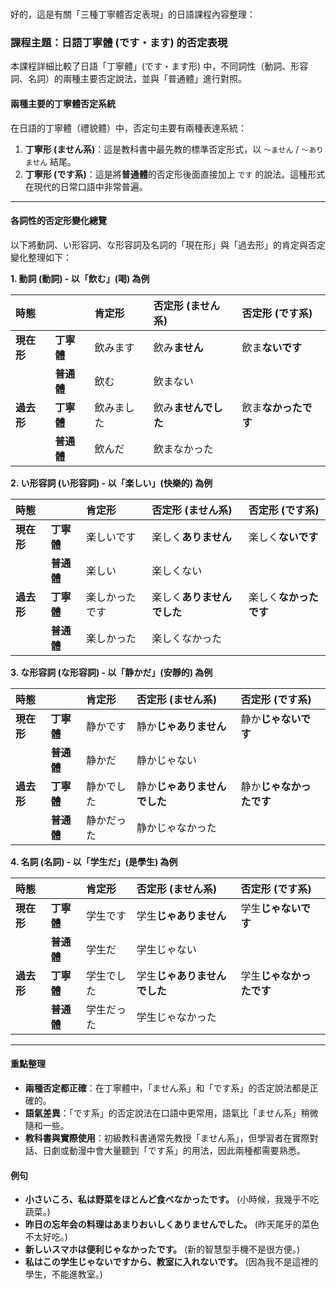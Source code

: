 </br>

好的，這是有關「三種丁寧體否定表現」的日語課程內容整理：

### **課程主題：日語丁寧體 (です・ます) 的否定表現**

本課程詳細比較了日語「丁寧體」(です・ます形) 中，不同詞性（動詞、形容詞、名詞）的兩種主要否定說法，並與「普通體」進行對照。

#### **兩種主要的丁寧體否定系統**

在日語的丁寧體（禮貌體）中，否定句主要有兩種表達系統：

1.  **丁寧形 (ません系)**：這是教科書中最先教的標準否定形式，以 `～ません` / `～ありません` 結尾。
2.  **丁寧形 (です系)**：這是將**普通體**的否定形後面直接加上 `です` 的說法。這種形式在現代的日常口語中非常普遍。

---

#### **各詞性的否定形變化總覽**

以下將動詞、い形容詞、な形容詞及名詞的「現在形」與「過去形」的肯定與否定變化整理如下：

**1. 動詞 (動詞) - 以「飲む」(喝) 為例**

| 時態 | | 肯定形 | 否定形 (ません系) | 否定形 (です系) |
| :--- | :--- | :--- | :--- | :--- |
| **現在形** | **丁寧體** | 飲みます | 飲み**ません** | 飲ま**ないです** |
| | **普通體** | 飲む | 飲まない | |
| **過去形** | **丁寧體** | 飲みました | 飲み**ませんでした** | 飲ま**なかったです** |
| | **普通體** | 飲んだ | 飲まなかった | |

**2. い形容詞 (い形容詞) - 以「楽しい」(快樂的) 為例**

| 時態 | | 肯定形 | 否定形 (ません系) | 否定形 (です系) |
| :--- | :--- | :--- | :--- | :--- |
| **現在形** | **丁寧體** | 楽しいです | 楽しく**ありません** | 楽しく**ないです** |
| | **普通體** | 楽しい | 楽しくない | |
| **過去形** | **丁寧體** | 楽しかったです | 楽しく**ありませんでした** | 楽しく**なかったです** |
| | **普通體** | 楽しかった | 楽しくなかった | |

**3. な形容詞 (な形容詞) - 以「静かだ」(安靜的) 為例**

| 時態 | | 肯定形 | 否定形 (ません系) | 否定形 (です系) |
| :--- | :--- | :--- | :--- | :--- |
| **現在形** | **丁寧體** | 静かです | 静か**じゃありません** | 静か**じゃないです** |
| | **普通體** | 静かだ | 静かじゃない | |
| **過去形** | **丁寧體** | 静かでした | 静か**じゃありませんでした** | 静か**じゃなかったです** |
| | **普通體** | 静かだった | 静かじゃなかった | |

**4. 名詞 (名詞) - 以「学生だ」(是學生) 為例**

| 時態 | | 肯定形 | 否定形 (ません系) | 否定形 (です系) |
| :--- | :--- | :--- | :--- | :--- |
| **現在形** | **丁寧體** | 学生です | 学生**じゃありません** | 学生**じゃないです** |
| | **普通體** | 学生だ | 学生じゃない | |
| **過去形** | **丁寧體** | 学生でした | 学生**じゃありませんでした** | 学生**じゃなかったです** |
| | **普通體** | 学生だった | 学生じゃなかった | |

---

#### **重點整理**

-   **兩種否定都正確**：在丁寧體中，「ません系」和「です系」的否定說法都是正確的。
-   **語氣差異**：「です系」的否定說法在口語中更常用，語氣比「ません系」稍微隨和一些。
-   **教科書與實際使用**：初級教科書通常先教授「ません系」，但學習者在實際對話、日劇或動漫中會大量聽到「です系」的用法，因此兩種都需要熟悉。

#### **例句**

-   **小さいころ、私は野菜をほとんど食べなかったです。** (小時候，我幾乎不吃蔬菜。)
-   **昨日の忘年会の料理はあまりおいしくありませんでした。** (昨天尾牙的菜色不太好吃。)
-   **新しいスマホは便利じゃなかったです。** (新的智慧型手機不是很方便。)
-   **私はこの学生じゃないですから、教室に入れないです。** (因為我不是這裡的學生，不能進教室。)
</br>
